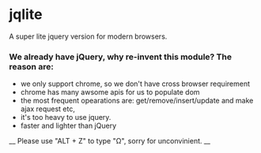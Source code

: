 jqlite
======

A super lite jquery version for modern browsers.

### We already have jQuery, why re-invent this module? The reason are:  

* we only support chrome, so we don't have cross browser requirement  
* chrome has many awsome apis for us to populate dom  
* the most frequent opearations are: get/remove/insert/update and make ajax   request etc,  
* it's too heavy to use jquery.  
* faster and lighter than jQuery

__ Please use "ALT + Z" to type "Ω", sorry for unconvinient. __
